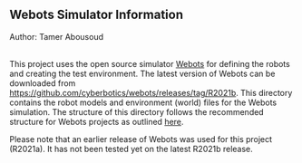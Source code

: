 <h2><b>Webots Simulator Information</b></h2>
Author: Tamer Abousoud<br><br>


This project uses the open source simulator [Webots](https://cyberbotics.com/) for defining the robots and creating the test environment. The latest version of Webots can be downloaded from https://github.com/cyberbotics/webots/releases/tag/R2021b. This directory contains the robot models and environment (world) files for the Webots simulation. The structure of this directory follows the recommended structure for Webots projects as outlined [here](https://cyberbotics.com/doc/guide/tutorial-1-your-first-simulation-in-webots).

Please note that an earlier release of Webots was used for this project (R2021a). It has not been tested yet on the latest R2021b release.